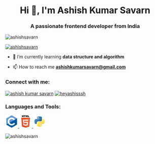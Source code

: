 <h1 align="center">Hi 👋, I'm Ashish Kumar Savarn</h1>
<h3 align="center">A passionate frontend developer from India</h3>

<p align="left"> <img src="https://komarev.com/ghpvc/?username=ashishsavarn&label=Profile%20views&color=0e75b6&style=flat" alt="ashishsavarn" /> </p>

<p align="left"> <a href="https://github.com/ryo-ma/github-profile-trophy"><img src="https://github-profile-trophy.vercel.app/?username=ashishsavarn" alt="ashishsavarn" /></a> </p>

- 🌱 I’m currently learning **data structure and algorithm**

- 📫 How to reach me **ashishkumarsavarn@gmail.com**

<h3 align="left">Connect with me:</h3>
<p align="left">
<a href="https://linkedin.com/in/ashish kumar savarn" target="blank"><img align="center" src="https://raw.githubusercontent.com/rahuldkjain/github-profile-readme-generator/master/src/images/icons/Social/linked-in-alt.svg" alt="ashish kumar savarn" height="30" width="40" /></a>
<a href="https://instagram.com/heyashisssh" target="blank"><img align="center" src="https://raw.githubusercontent.com/rahuldkjain/github-profile-readme-generator/master/src/images/icons/Social/instagram.svg" alt="heyashisssh" height="30" width="40" /></a>
</p>

<h3 align="left">Languages and Tools:</h3>
<p align="left"> <a href="https://www.cprogramming.com/" target="_blank" rel="noreferrer"> <img src="https://raw.githubusercontent.com/devicons/devicon/master/icons/c/c-original.svg" alt="c" width="40" height="40"/> </a> <a href="https://www.w3.org/html/" target="_blank" rel="noreferrer"> <img src="https://raw.githubusercontent.com/devicons/devicon/master/icons/html5/html5-original-wordmark.svg" alt="html5" width="40" height="40"/> </a> <a href="https://www.python.org" target="_blank" rel="noreferrer"> <img src="https://raw.githubusercontent.com/devicons/devicon/master/icons/python/python-original.svg" alt="python" width="40" height="40"/> </a> </p>

<p><img align="center" src="https://github-readme-streak-stats.herokuapp.com/?user=ashishsavarn&" alt="ashishsavarn" /></p>
